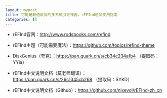 ```yaml
---
layout: mypost
title: 可能是颜值最高的多系统引导神器，rEFInd进阶使用指南
categories: []
---
```


- rEFInd官网：<http://www.rodsbooks.com/refind>

- rEFInd主题（可能需要魔法）：<https://github.com/topics/refind-theme>

- DiskGenius（夸克）：<https://pan.quark.cn/s/cb34c234afb4> （提取码：YYia）

- rEFInd中文说明文档（莫老师翻译）：<https://pan.quark.cn/s/26c1345cb268> （提取码：SYKD）

- rEFInd中文说明文档（Github）：<https://github.com/nixevol/rEFInd-zh_cn>